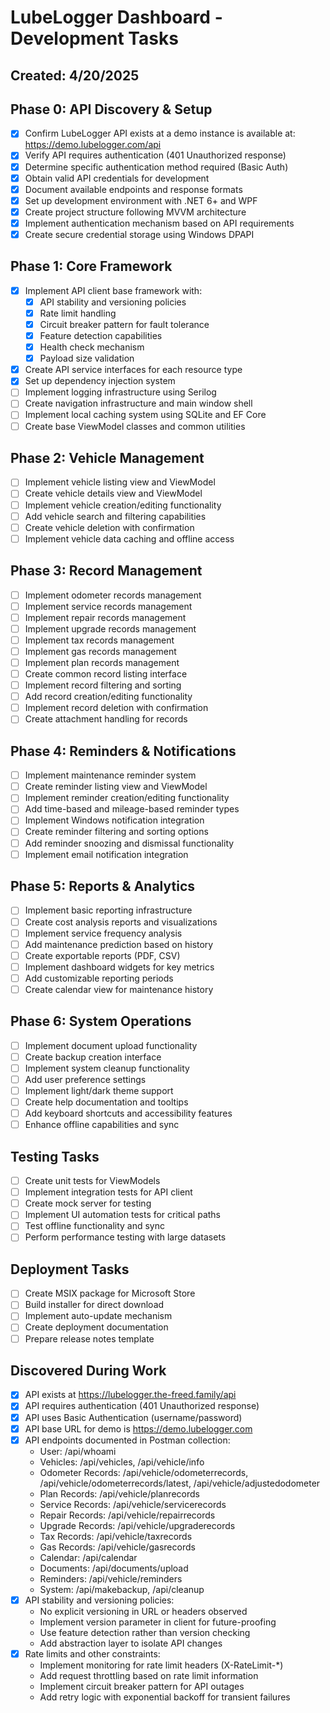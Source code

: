 # LubeLogger Dashboard - Development Tasks

## Created: 4/20/2025

## Phase 0: API Discovery & Setup

- [x] Confirm LubeLogger API exists at a demo instance is available at: https://demo.lubelogger.com/api
- [x] Verify API requires authentication (401 Unauthorized response)
- [x] Determine specific authentication method required (Basic Auth)
- [x] Obtain valid API credentials for development
- [x] Document available endpoints and response formats
- [x] Set up development environment with .NET 6+ and WPF
- [x] Create project structure following MVVM architecture
- [x] Implement authentication mechanism based on API requirements
- [x] Create secure credential storage using Windows DPAPI

## Phase 1: Core Framework

- [x] Implement API client base framework with:
  - [x] API stability and versioning policies
  - [x] Rate limit handling
  - [x] Circuit breaker pattern for fault tolerance
  - [x] Feature detection capabilities
  - [x] Health check mechanism
  - [x] Payload size validation
- [x] Create API service interfaces for each resource type
- [x] Set up dependency injection system
- [ ] Implement logging infrastructure using Serilog
- [ ] Create navigation infrastructure and main window shell
- [ ] Implement local caching system using SQLite and EF Core
- [ ] Create base ViewModel classes and common utilities

## Phase 2: Vehicle Management

- [ ] Implement vehicle listing view and ViewModel
- [ ] Create vehicle details view and ViewModel
- [ ] Implement vehicle creation/editing functionality
- [ ] Add vehicle search and filtering capabilities
- [ ] Create vehicle deletion with confirmation
- [ ] Implement vehicle data caching and offline access

## Phase 3: Record Management

- [ ] Implement odometer records management
- [ ] Implement service records management
- [ ] Implement repair records management
- [ ] Implement upgrade records management
- [ ] Implement tax records management
- [ ] Implement gas records management
- [ ] Implement plan records management
- [ ] Create common record listing interface
- [ ] Implement record filtering and sorting
- [ ] Add record creation/editing functionality
- [ ] Implement record deletion with confirmation
- [ ] Create attachment handling for records

## Phase 4: Reminders & Notifications

- [ ] Implement maintenance reminder system
- [ ] Create reminder listing view and ViewModel
- [ ] Implement reminder creation/editing functionality
- [ ] Add time-based and mileage-based reminder types
- [ ] Implement Windows notification integration
- [ ] Create reminder filtering and sorting options
- [ ] Add reminder snoozing and dismissal functionality
- [ ] Implement email notification integration

## Phase 5: Reports & Analytics

- [ ] Implement basic reporting infrastructure
- [ ] Create cost analysis reports and visualizations
- [ ] Implement service frequency analysis
- [ ] Add maintenance prediction based on history
- [ ] Create exportable reports (PDF, CSV)
- [ ] Implement dashboard widgets for key metrics
- [ ] Add customizable reporting periods
- [ ] Create calendar view for maintenance history

## Phase 6: System Operations

- [ ] Implement document upload functionality
- [ ] Create backup creation interface
- [ ] Implement system cleanup functionality
- [ ] Add user preference settings
- [ ] Implement light/dark theme support
- [ ] Create help documentation and tooltips
- [ ] Add keyboard shortcuts and accessibility features
- [ ] Enhance offline capabilities and sync

## Testing Tasks

- [ ] Create unit tests for ViewModels
- [ ] Implement integration tests for API client
- [ ] Create mock server for testing
- [ ] Implement UI automation tests for critical paths
- [ ] Test offline functionality and sync
- [ ] Perform performance testing with large datasets

## Deployment Tasks

- [ ] Create MSIX package for Microsoft Store
- [ ] Build installer for direct download
- [ ] Implement auto-update mechanism
- [ ] Create deployment documentation
- [ ] Prepare release notes template

## Discovered During Work

- [x] API exists at https://lubelogger.the-freed.family/api
- [x] API requires authentication (401 Unauthorized response)
- [x] API uses Basic Authentication (username/password)
- [x] API base URL for demo is https://demo.lubelogger.com
- [x] API endpoints documented in Postman collection:
  - User: /api/whoami
  - Vehicles: /api/vehicles, /api/vehicle/info
  - Odometer Records: /api/vehicle/odometerrecords, /api/vehicle/odometerrecords/latest, /api/vehicle/adjustedodometer
  - Plan Records: /api/vehicle/planrecords
  - Service Records: /api/vehicle/servicerecords
  - Repair Records: /api/vehicle/repairrecords
  - Upgrade Records: /api/vehicle/upgraderecords
  - Tax Records: /api/vehicle/taxrecords
  - Gas Records: /api/vehicle/gasrecords
  - Calendar: /api/calendar
  - Documents: /api/documents/upload
  - Reminders: /api/vehicle/reminders
  - System: /api/makebackup, /api/cleanup
- [x] API stability and versioning policies:
  - No explicit versioning in URL or headers observed
  - Implement version parameter in client for future-proofing
  - Use feature detection rather than version checking
  - Add abstraction layer to isolate API changes
- [x] Rate limits and other constraints:
  - Implement monitoring for rate limit headers (X-RateLimit-*)
  - Add request throttling based on rate limit information
  - Implement circuit breaker pattern for API outages
  - Add retry logic with exponential backoff for transient failures